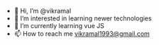 - 👋 Hi, I’m @vikramal
- 👀 I’m interested in learning newer technologies
- 🌱 I’m currently learning vue JS
- 📫 How to reach me vikramal1993@gmail.com

<!---
vikramal/vikramal is a ✨ special ✨ repository because its `README.md` (this file) appears on your GitHub profile.
You can click the Preview link to take a look at your changes.
--->
